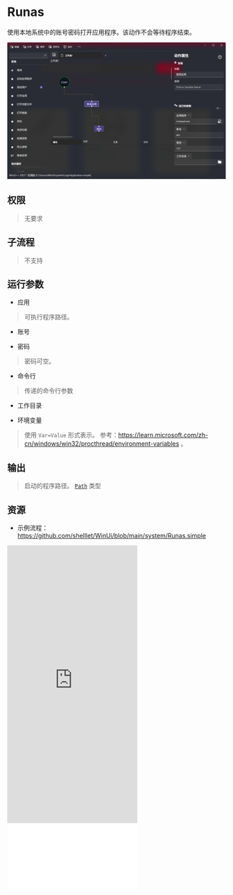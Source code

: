# Runas 
使用本地系统中的账号密码打开应用程序。该动作不会等待程序结束。

![Runas](./images/14.png ':size=90%')

## 权限
> 无要求

## 子流程

> 不支持

## 运行参数

* 应用
>   可执行程序路径。
* 账号
>
* 密码
> 密码可空。
* 命令行
> 传递的命令行参数
* 工作目录
>
* 环境变量
>  使用 `Var=Value` 形式表示。 参考：https://learn.microsoft.com/zh-cn/windows/win32/procthread/environment-variables 。
  
## 输出

> 启动的程序路径。 [`Path`](./types/Path.md) 类型

## 资源

* 示例流程：https://github.com/shelllet/WinUi/blob/main/system/Runas.simple

<iframe type="text/html" height="640px" src="https://www.youtube.com/embed/j_tC1t7zxGg" frameborder="0"></iframe>

<iframe src="//player.bilibili.com/player.html?bvid=BV1Lk4y1N7QZ&page=1&autoplay=0” height='640px' scrolling="no" frameborder="no" framespacing="0" allowfullscreen="true"></iframe>
